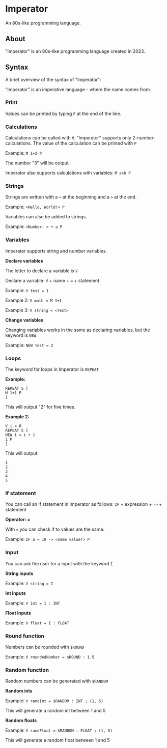 # Imperator
An 80s-like programming language.

## About
"Imperator" is an 80s-like programming language created in 2023.

## Syntax
A brief overview of the syntax of "Imperator":

"Imperator" is an imperative language - where the name comes from.

### Print
Values can be printed by typing ```P``` at the end of the line.

### Calculations
Calculations can be called with ```M```. "Imperator" supports only 2-number-calculations. The value of the calculation can be printed with ```P```

Example: ```M 1+2 P``` 

The number "3" will be output

Imperator also supports calculations with variables: ```M a+b P```

### Strings
Strings are written with a ```<``` at the beginning and a ```>``` at the end.

Example: ```<Hello, World!> P```

Variables can also be added to strings.

Example: ```<Number: > + a P```

### Variables
Imperator supports string and number variables.

**Declare variables**

The letter to declare a variable is ```V```

Declare a variable: ```V``` + name + ```=``` + statement

Example: ```V test = 1```

Example 2: ```V math = M 1+1```

Example 3: ```V string = <Test>```

**Change variables**

Changing variables works in the same as declaring variables, but the keyword is ```NEW```

Example: ```NEW test = 2```

### Loops
The keyword for loops in Imperator is ```REPEAT```

**Example:** 
```
REPEAT 5 [
M 1+1 P
]
```
This will output "2" for five times.

**Example 2:**
```
V i = 0
REPEAT 5 [
NEW i = i + 1
i P
]
```
This will output:
```
1
2
3
4
5
```

### If statement
You can call an if statement in Imperator as follows:
```IF``` + expression + ```->``` + statement

**Operator: =**

With ```=``` you can check if to values are the same.

Example: ```IF a = 10 -> <Same value!> P```

### Input
You can ask the user for a input with the keyword ```I```

**String inputs**

Example: ```V string = I```

**Int inputs**

Example: ```V int = I : INT```

**Float inputs**

Example: ```V float = I : FLOAT```

### Round function
Numbers can be rounded with ```$ROUND```

Example: ```V roundedNumber = $ROUND : 1.5```

### Random function
Random numbers can be generated with ```$RANDOM```

**Random ints**

Example: ```V randInt = $RANDOM : INT ; (1, 5)```

This will generate a random int between 1 and 5

**Random floats**

Example: ```V randFloat = $RANDOM : FLOAT ; (1, 5)```

This will generate a random float between 1 and 5
